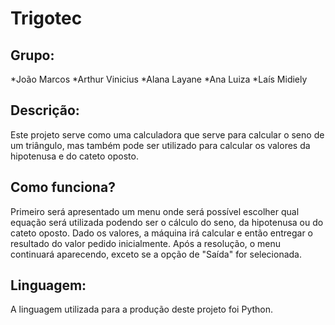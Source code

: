 # Trigotec

## Grupo:
*João Marcos
*Arthur Vinicius
*Alana Layane
*Ana Luiza
*Laís Midiely

## Descrição:
Este projeto serve como uma calculadora que serve para calcular o seno de um triângulo, mas também pode ser utilizado para calcular os valores da hipotenusa e do cateto oposto.

## Como funciona?
Primeiro será apresentado um menu onde será possível escolher qual equação será utilizada podendo ser o cálculo do seno, da hipotenusa ou do cateto oposto. Dado os valores, a máquina irá calcular e então entregar o resultado do valor pedido inicialmente. Após a resolução, o menu continuará aparecendo, exceto se a opção de "Saída" for selecionada.

## Linguagem:
A linguagem utilizada para a produção deste projeto foi Python.

